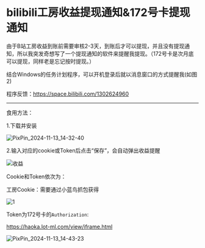 # bilibili工房收益提现通知&172号卡提现通知

由于B站工房收益到账前需要审核2-3天，到账后才可以提现，并且没有提现通知，所以我突发奇想写了一个提现通知的软件来提醒我提现。（172号卡是次月底可以提现，同样老是忘记按时提现。）

结合Windows的任务计划程序，可以开机登录后就以消息窗口的方式提醒我(如图2)

程序反馈：https://space.bilibili.com/1302624960

---

食用方法：

1.下载并安装

![PixPin_2024-11-13_14-32-40](https://cdn.jsdelivr.net/gh/InfiniteGeek/Picture/bilibili/PixPin_2024-11-13_14-32-40.png)

2.输入对应的cookie或Token后点击“保存”，会自动弹出收益提醒

![收益](https://github.com/user-attachments/assets/8585d879-55ae-4f15-9dfc-0d9a54415bf4)

Cookie和Token依次为：

工房Cookie：需要通过小蓝鸟抓包获得

![1](https://cdn.jsdelivr.net/gh/InfiniteGeek/Picture/bilibili/1.png)

Token为172号卡的`Authorization`:

https://haoka.lot-ml.com/view/iframe.html

![PixPin_2024-11-13_14-43-23](https://cdn.jsdelivr.net/gh/InfiniteGeek/Picture/bilibili/PixPin_2024-11-13_14-43-23.png)
